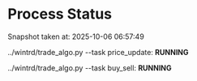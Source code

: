# Process Status

Snapshot taken at: 2025-10-06 06:57:49

../wintrd/trade_algo.py --task price_update: **RUNNING**

../wintrd/trade_algo.py --task buy_sell: **RUNNING**

